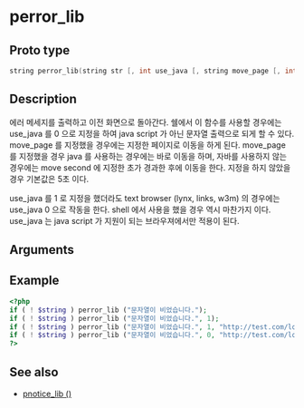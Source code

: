 # perror_lib

## Proto type

```c
string perror_lib(string str [, int use_java [, string move_page [, int move second ] ] ])
```

## Description

에러 메세지를 출력하고 이전 화면으로 돌아간다. 쉘에서 이 함수를 사용할 경우에는 use_java 를
0 으로 지정을 하여 java script 가 아닌 문자열 출력으로 되게 할 수 있다. move_page 를 지정했을
경우에는 지정한 페이지로 이동을 하게 된다. move_page 를 지정했을 경우 java 를 사용하는
경우에는 바로 이동을 하며, 자바를 사용하지 않는 경우에는 move second 에 지정한 초가 경과한 후에
이동을 한다. 지정을 하지 않았을 경우 기본값은 5초 이다.

use_java 를 1 로 지정을 했더라도 text browser (lynx, links, w3m) 의 경우에는 use_java 0 으로
작동을 한다. shell 에서 사용을 했을 경우 역시 마찬가지 이다. use_java 는 java script 가 지원이
되는 브라우져에서만 적용이 된다.

## Arguments


## Example

```php
<?php
if ( ! $string ) perror_lib ("문자열이 비었습니다.");
if ( ! $string ) perror_lib ("문자열이 비었습니다.", 1);
if ( ! $string ) perror_lib ("문자열이 비었습니다.", 1, "http://test.com/login.php");
if ( ! $string ) perror_lib ("문자열이 비었습니다.", 0, "http://test.com/login.php", 3);
?>
```

## See also
* [pnotice_lib ()](HTML/pnotice_lib.md)

